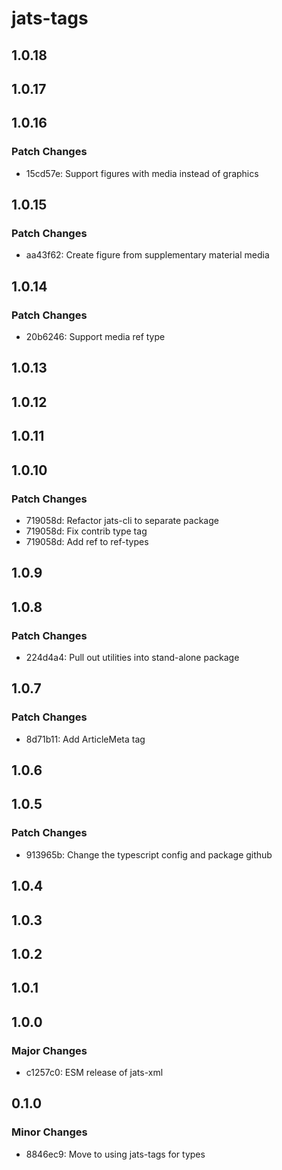 # jats-tags

## 1.0.18

## 1.0.17

## 1.0.16

### Patch Changes

- 15cd57e: Support figures with media instead of graphics

## 1.0.15

### Patch Changes

- aa43f62: Create figure from supplementary material media

## 1.0.14

### Patch Changes

- 20b6246: Support media ref type

## 1.0.13

## 1.0.12

## 1.0.11

## 1.0.10

### Patch Changes

- 719058d: Refactor jats-cli to separate package
- 719058d: Fix contrib type tag
- 719058d: Add ref to ref-types

## 1.0.9

## 1.0.8

### Patch Changes

- 224d4a4: Pull out utilities into stand-alone package

## 1.0.7

### Patch Changes

- 8d71b11: Add ArticleMeta tag

## 1.0.6

## 1.0.5

### Patch Changes

- 913965b: Change the typescript config and package github

## 1.0.4

## 1.0.3

## 1.0.2

## 1.0.1

## 1.0.0

### Major Changes

- c1257c0: ESM release of jats-xml

## 0.1.0

### Minor Changes

- 8846ec9: Move to using jats-tags for types
